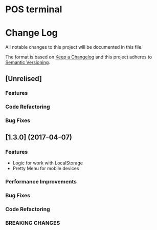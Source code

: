# POS terminal
# Change Log
All notable changes to this project will be documented in this file.

The format is based on [Keep a Changelog](http://keepachangelog.com/) 
and this project adheres to [Semantic Versioning](http://semver.org/).

## [Unrelised]
### Features
 
 ### Code Refactoring
 
 ### Bug Fixes

## [1.3.0] (2017-04-07)
### Features
 - Logic for work with LocalStorage 
 - Pretty Menu for mobile devices
 
### Performance Improvements


### Bug Fixes
### Code Refactoring
### BREAKING CHANGES

